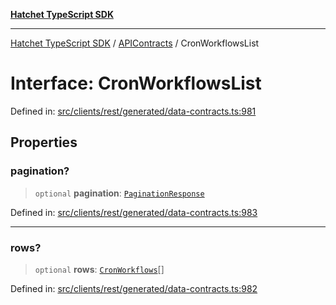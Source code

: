[**Hatchet TypeScript SDK**](../../../../README.md)

***

[Hatchet TypeScript SDK](../../../../README.md) / [APIContracts](../README.md) / CronWorkflowsList

# Interface: CronWorkflowsList

Defined in: [src/clients/rest/generated/data-contracts.ts:981](https://github.com/hatchet-dev/hatchet/blob/0288a24f2e9f14787135b399bd47182f4d1260d9/sdks/typescript/src/clients/rest/generated/data-contracts.ts#L981)

## Properties

### pagination?

> `optional` **pagination**: [`PaginationResponse`](PaginationResponse.md)

Defined in: [src/clients/rest/generated/data-contracts.ts:983](https://github.com/hatchet-dev/hatchet/blob/0288a24f2e9f14787135b399bd47182f4d1260d9/sdks/typescript/src/clients/rest/generated/data-contracts.ts#L983)

***

### rows?

> `optional` **rows**: [`CronWorkflows`](CronWorkflows.md)[]

Defined in: [src/clients/rest/generated/data-contracts.ts:982](https://github.com/hatchet-dev/hatchet/blob/0288a24f2e9f14787135b399bd47182f4d1260d9/sdks/typescript/src/clients/rest/generated/data-contracts.ts#L982)
